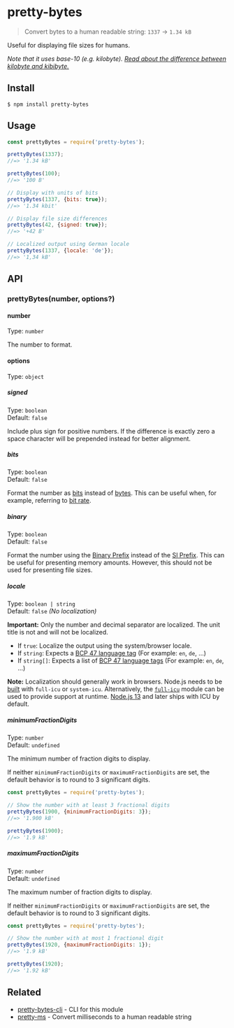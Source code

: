 # pretty-bytes

> Convert bytes to a human readable string: `1337` → `1.34 kB`

Useful for displaying file sizes for humans.

*Note that it uses base-10 (e.g. kilobyte).
[Read about the difference between kilobyte and kibibyte.](https://web.archive.org/web/20150324153922/https://pacoup.com/2009/05/26/kb-kb-kib-whats-up-with-that/)*

## Install

```
$ npm install pretty-bytes
```

## Usage

```js
const prettyBytes = require('pretty-bytes');

prettyBytes(1337);
//=> '1.34 kB'

prettyBytes(100);
//=> '100 B'

// Display with units of bits
prettyBytes(1337, {bits: true});
//=> '1.34 kbit'

// Display file size differences
prettyBytes(42, {signed: true});
//=> '+42 B'

// Localized output using German locale
prettyBytes(1337, {locale: 'de'});
//=> '1,34 kB'
```

## API

### prettyBytes(number, options?)

#### number

Type: `number`

The number to format.

#### options

Type: `object`

##### signed

Type: `boolean`\
Default: `false`

Include plus sign for positive numbers. If the difference is exactly zero a space character will be prepended instead for better alignment.

##### bits

Type: `boolean`\
Default: `false`

Format the number as [bits](https://en.wikipedia.org/wiki/Bit) instead of [bytes](https://en.wikipedia.org/wiki/Byte). This can be useful when, for example, referring to [bit rate](https://en.wikipedia.org/wiki/Bit_rate).

##### binary

Type: `boolean`\
Default: `false`

Format the number using the [Binary Prefix](https://en.wikipedia.org/wiki/Binary_prefix) instead of the [SI Prefix](https://en.wikipedia.org/wiki/SI_Prefix). This can be useful for presenting memory amounts. However, this should not be used for presenting file sizes.

##### locale

Type: `boolean | string`\
Default: `false` *(No localization)*

**Important:** Only the number and decimal separator are localized. The unit title is not and will not be localized.

- If `true`: Localize the output using the system/browser locale.
- If `string`: Expects a [BCP 47 language tag](https://en.wikipedia.org/wiki/IETF_language_tag) (For example: `en`, `de`, …)
- If `string[]`: Expects a list of [BCP 47 language tags](https://en.wikipedia.org/wiki/IETF_language_tag) (For example: `en`, `de`, …)

**Note:** Localization should generally work in browsers. Node.js needs to be [built](https://github.com/nodejs/node/wiki/Intl) with `full-icu` or `system-icu`. Alternatively, the [`full-icu`](https://github.com/unicode-org/full-icu-npm) module can be used to provide support at runtime. [Node.js 13](https://nodejs.org/en/blog/release/v13.0.0/) and later ships with ICU by default.

##### minimumFractionDigits

Type: `number`\
Default: `undefined`

The minimum number of fraction digits to display.

If neither `minimumFractionDigits` or `maximumFractionDigits` are set, the default behavior is to round to 3 significant digits.

```js
const prettyBytes = require('pretty-bytes');

// Show the number with at least 3 fractional digits
prettyBytes(1900, {minimumFractionDigits: 3});
//=> '1.900 kB'

prettyBytes(1900);
//=> '1.9 kB'
```

##### maximumFractionDigits

Type: `number`\
Default: `undefined`

The maximum number of fraction digits to display.

If neither `minimumFractionDigits` or `maximumFractionDigits` are set, the default behavior is to round to 3 significant digits.

```js
const prettyBytes = require('pretty-bytes');

// Show the number with at most 1 fractional digit
prettyBytes(1920, {maximumFractionDigits: 1});
//=> '1.9 kB'

prettyBytes(1920);
//=> '1.92 kB'
```

## Related

- [pretty-bytes-cli](https://github.com/sindresorhus/pretty-bytes-cli) - CLI for this module
- [pretty-ms](https://github.com/sindresorhus/pretty-ms) - Convert milliseconds to a human readable string
